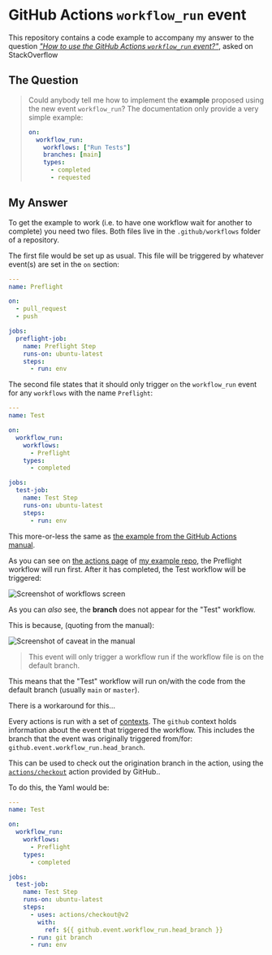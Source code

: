 # GitHub Actions `workflow_run` event

This repository contains a code example to accompany my answer to the question [_"How to use the GitHub Actions `workflow_run`  event?"_](https://stackoverflow.com/questions/63343937/how-to-use-the-new-event-workflow-run-of-gtihub-action-added-recently/), asked on StackOverflow

## The Question

> Could anybody tell me how to implement the **example** proposed using the new event `workflow_run`? The documentation only provide a very simple example:
> 
> ```yaml
> on:
>   workflow_run:
>     workflows: ["Run Tests"]
>     branches: [main]
>     types: 
>       - completed
>       - requested
> ```

## My Answer

To get the example to work (i.e. to have one workflow wait for another to complete) you need two files. Both files live in the `.github/workflows` folder of a repository.

The first file would be set up as usual. This file will be triggered by whatever event(s) are set in the `on` section:

```yml
---
name: Preflight

on:
  - pull_request
  - push

jobs:
  preflight-job:
    name: Preflight Step
    runs-on: ubuntu-latest
    steps:
      - run: env
```

The second file states that it should only trigger `on` the `workflow_run` event for any `workflows` with the name `Preflight`:

```yml
---
name: Test

on:
  workflow_run:
    workflows:
      - Preflight
    types:
      - completed

jobs:
  test-job:
    name: Test Step
    runs-on: ubuntu-latest
    steps:
      - run: env
```

This more-or-less the same as [the example from the GitHub Actions manual][github-docs-workflow_run].

As you can see on [the actions page][potherca-example-repo-actions]
of [my example repo][potherca-example-repo], the Preflight workflow will run first. After it has completed, the Test workflow will be triggered:

![Screenshot of workflows screen][screenshot-1]

As you can _also_ see, the **branch** does not appear for the "Test" workflow.

This is because, (quoting from the manual):

![Screenshot of caveat in the manual][screenshot-2]

> This event will only trigger a workflow run if the workflow file is on the default branch.

This means that the "Test" workflow will run on/with the code from the default branch (usually `main` or `master`).

There is a workaround for this...

Every actions is run with a set of [contexts][github-docs-contexts]. The `github` context holds information about the event that triggered the workflow. This includes the branch that the event was originally triggered from/for: `github.event.workflow_run.head_branch`.

This can be used to check out the origination branch in the action, using the [`actions/checkout`][github-checkout-action] action provided by GitHub..

To do this, the Yaml would be:

```yml
---
name: Test

on:
  workflow_run:
    workflows:
      - Preflight
    types:
      - completed

jobs:
  test-job:
    name: Test Step
    runs-on: ubuntu-latest
    steps:
      - uses: actions/checkout@v2
        with:
          ref: ${{ github.event.workflow_run.head_branch }}
      - run: git branch
      - run: env
```
[github-checkout-action]: https://github.com/actions/checkout
[github-docs-contexts]: https://docs.github.com/en/free-pro-team@latest/actions/reference/context-and-expression-syntax-for-github-actions
[github-docs-workflow_run]: https://docs.github.com/en/free-pro-team@latest/actions/reference/events-that-trigger-workflows#workflow_run
[potherca-example-repo-actions]: https://github.com/potherca-blog/github-actions-workflow_run-event/actions
[potherca-example-repo]: https://github.com/potherca-blog/github-actions-workflow_run-event
[screenshot-1]: https://i.stack.imgur.com/14Bbn.png
[screenshot-2]: https://i.stack.imgur.com/RpEBC.png
